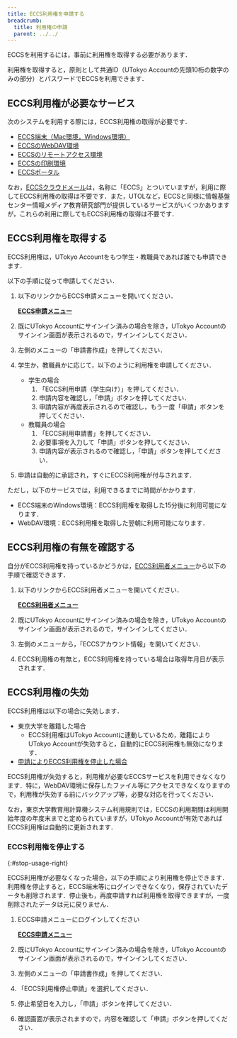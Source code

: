 ```yaml
---
title: ECCS利用権を申請する
breadcrumb:
  title: 利用権の申請
  parent: ../../
---
```


ECCSを利用するには，事前に利用権を取得する必要があります．

利用権を取得すると，原則として共通ID（UTokyo Accountの先頭10桁の数字のみの部分）とパスワードでECCSを利用できます．

## ECCS利用権が必要なサービス

次のシステムを利用する際には，ECCS利用権の取得が必要です．
- [ECCS端末（Mac環境，Windows環境）](/eccs/)
- [ECCSのWebDAV環境](/eccs/features/webdav/)
- [ECCSのリモートアクセス環境](/eccs/features/ras/)
- [ECCSの印刷環境](/eccs/features/printing/)
- [ECCSポータル](https://portal.ecc.u-tokyo.ac.jp)

なお，[ECCSクラウドメール](/google/)は，名称に「ECCS」とついていますが，利用に際してECCS利用権の取得は不要です．また，UTOLなど，ECCSと同様に情報基盤センター情報メディア教育研究部門が提供しているサービスがいくつかありますが，これらの利用に際してもECCS利用権の取得は不要です．

## ECCS利用権を取得する

ECCS利用権は，UTokyo Accountをもつ学生・教職員であれば誰でも申請できます．

以下の手順に従って申請してください．

1. 以下のリンクからECCS申請メニューを開いてください．

    <strong class="box center">

    [ECCS申請メニュー](https://idm.ecc.u-tokyo.ac.jp/idworkflow/)

    </strong>

1. 既にUTokyo Accountにサインイン済みの場合を除き，UTokyo Accountのサインイン画面が表示されるので，サインインしてください．
1. 左側のメニューの「申請書作成」を押してください．
1. 学生か，教職員かに応じて，以下のように利用権を申請してください．
    - 学生の場合
        1. 「ECCS利用申請（学生向け）」を押してください．
        1. 申請内容を確認し，「申請」ボタンを押してください．
        1. 申請内容が再度表示されるので確認し，もう一度「申請」ボタンを押してください．
    - 教職員の場合
        1. 「ECCS利用申請書」を押してください．
        1. 必要事項を入力して「申請」ボタンを押してください．
        1. 申請内容が表示されるので確認し，「申請」ボタンを押してください．
1. 申請は自動的に承認され，すぐにECCS利用権が付与されます．

ただし，以下のサービスでは，利用できるまでに時間がかかります．

- ECCS端末のWindows環境：ECCS利用権を取得した15分後に利用可能になります．
- WebDAV環境：ECCS利用権を取得した翌朝に利用可能になります．

## ECCS利用権の有無を確認する

自分がECCS利用権を持っているかどうかは，[ECCS利用者メニュー](https://idm.ecc.u-tokyo.ac.jp/webmtn/)から以下の手順で確認できます．

1. 以下のリンクからECCS利用者メニューを開いてください．

    <strong class="box center">

    [ECCS利用者メニュー](https://idm.ecc.u-tokyo.ac.jp/webmtn/)

    </strong>

1. 既にUTokyo Accountにサインイン済みの場合を除き，UTokyo Accountのサインイン画面が表示されるので，サインインしてください．
1. 左側のメニューから，「ECCSアカウント情報」を開いてください．
1. ECCS利用権の有無と，ECCS利用権を持っている場合は取得年月日が表示されます．

## ECCS利用権の失効

ECCS利用権は以下の場合に失効します．

- 東京大学を離籍した場合
  - ECCS利用権はUTokyo Accountに連動しているため，離籍によりUTokyo Accountが失効すると，自動的にECCS利用権も無効になります．
- [申請によりECCS利用権を停止した場合](#stop-usage-right)

ECCS利用権が失効すると，利用権が必要なECCSサービスを利用できなくなります．特に，WebDAV環境に保存したファイル等にアクセスできなくなりますので，利用権が失効する前にバックアップ等，必要な対応を行ってください．

なお，東京大学教育用計算機システム利用規則では，ECCSの利用期間は利用開始年度の年度末までと定められていますが，UTokyo Accountが有効であればECCS利用権は自動的に更新されます．

### ECCS利用権を停止する
{:#stop-usage-right}

ECCS利用権が必要なくなった場合，以下の手順により利用権を停止できます．利用権を停止すると，ECCS端末等にログインできなくなり，保存されていたデータも削除されます．停止後も，再度申請すれば利用権を取得できますが，一度削除されたデータは元に戻りません．

1. ECCS申請メニューにログインしてください

    <strong class="box center">

    [ECCS申請メニュー](https://idm.ecc.u-tokyo.ac.jp/idworkflow/)

    </strong>

1. 既にUTokyo Accountにサインイン済みの場合を除き，UTokyo Accountのサインイン画面が表示されるので，サインインしてください．
1. 左側のメニューの「申請書作成」を押してください．
1. 「ECCS利用権停止申請」を選択してください．
1. 停止希望日を入力し，「申請」ボタンを押してください．
1. 確認画面が表示されますので，内容を確認して「申請」ボタンを押してください．
